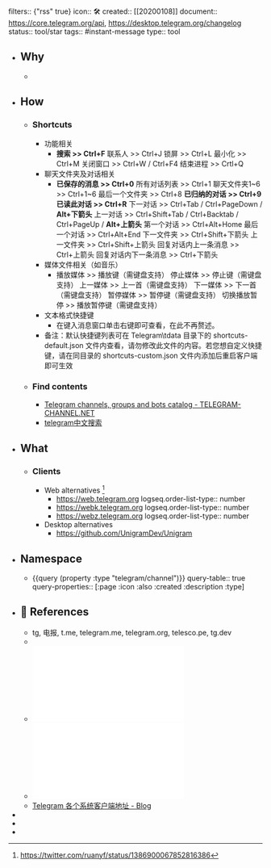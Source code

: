 filters:: {"rss" true}
icon:: 🛠
created:: [[20200108]]
document:: https://core.telegram.org/api, https://desktop.telegram.org/changelog
status:: tool/star
tags:: #instant-message 
type:: tool

- ## Why
  -
- ## How
  - ### Shortcuts
    - 功能相关
      - **搜索 >> Ctrl+F**
        联系人 >> Ctrl+J
        锁屏  >> Ctrl+L
        最小化 >> Ctrl+M
        关闭窗口 >> Ctrl+W / Ctrl+F4
        结束进程 >> Crtl+Q
    - 聊天文件夹及对话相关
      - **已保存的消息 >> Ctrl+0**
        所有对话列表 >> Ctrl+1
        聊天文件夹1~6  >> Ctrl+1~6
        最后一个文件夹 >> Ctrl+8
        **已归纳的对话 >> Ctrl+9**
        **已读此对话 >> Ctrl+R**
        下一对话 >> Ctrl+Tab / Ctrl+PageDown / **Alt+下箭头**
        上一对话 >> Ctrl+Shift+Tab / Ctrl+Backtab / Ctrl+PageUp / **Alt+上箭头**
        第一个对话 >> Ctrl+Alt+Home
        最后一个对话 >> Ctrl+Alt+End
        下一文件夹  >> Ctrl+Shift+下箭头
        上一文件夹 >> Ctrl+Shift+上箭头
        回复对话内上一条消息 >> Ctrl+上箭头
        回复对话内下一条消息 >> Ctrl+下箭头
    - 媒体文件相关（如音乐）
      - 播放媒体 >> 播放键（需键盘支持）
        停止媒体 >> 停止键（需键盘支持）
        上一媒体 >> 上一首（需键盘支持）
        下一媒体 >> 下一首（需键盘支持）
        暂停媒体 >> 暂停键（需键盘支持）
        切换播放暂停 >> 播放暂停键（需键盘支持）
    - 文本格式快捷键
      - 在键入消息窗口单击右键即可查看，在此不再赘述。
    - 备注：默认快捷键列表可在 Telegram\tdata 目录下的 shortcuts-default.json 文件内查看，请勿修改此文件的内容。若您想自定义快捷键，请在同目录的 shortcuts-custom.json 文件内添加后重启客户端即可生效
  - ### Find contents
    - [Telegram channels, groups and bots catalog - TELEGRAM-CHANNEL.NET](https://telegram-channel.net/)
    - [telegram中文搜索](http://www.sssoou.com/)
- ## What
  - ### Clients
    - Web alternatives [^ruanyifeng]
      - https://web.telegram.org
        logseq.order-list-type:: number
      - https://webk.telegram.org
        logseq.order-list-type:: number
      - https://webz.telegram.org
        logseq.order-list-type:: number
    - Desktop alternatives
      - https://github.com/UnigramDev/Unigram
- ## Namespace
  - {{query (property :type "telegram/channel")}}
    query-table:: true
    query-properties:: [:page :icon :also :created :description :type]
- ## 📃 References
  - tg, 电报, t.me, telegram.me, telegram.org, telesco.pe, tg.dev
  - [^ruanyifeng]: https://twitter.com/ruanyf/status/1386900067852816386
  - ![Telegram（电报）：新手指南、使用教程及频.pdf](../assets/Telegram（电报）：新手指南、使用教程及频_1645371954006_0.pdf)
  - ![微信难用？！不如找个备胎.pdf](../assets/微信难用？！不如找个备胎_1645431869680_0.pdf)
  - [Telegram 各个系统客户端地址 - Blog](https://congcong0806.github.io/2019/01/08/Telegram/)
-
-
-